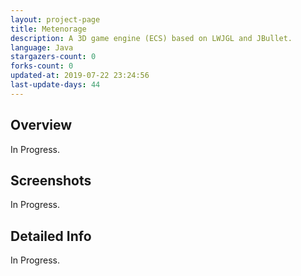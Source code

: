```yaml
---
layout: project-page
title: Metenorage
description: A 3D game engine (ECS) based on LWJGL and JBullet.
language: Java
stargazers-count: 0
forks-count: 0
updated-at: 2019-07-22 23:24:56
last-update-days: 44
---
```

<!---
Gregoire Boiron <gregoire.boiron@gmail.com>
Copyright (c) 2018 Gregoire Boiron  All Rights Reserved.
--->

Overview
--------------------
In Progress.

Screenshots
--------------------
In Progress.

Detailed Info
--------------------
In Progress.

